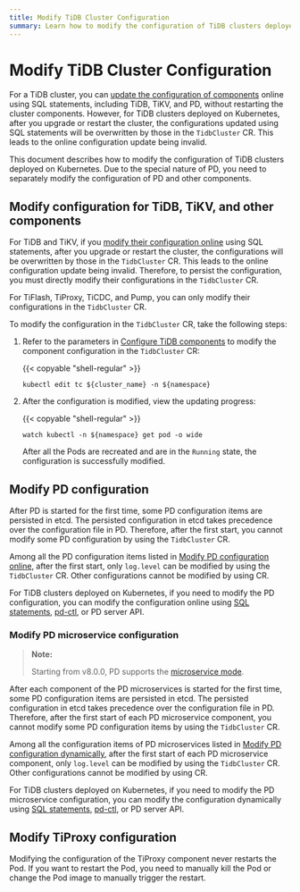 ```yaml
---
title: Modify TiDB Cluster Configuration
summary: Learn how to modify the configuration of TiDB clusters deployed on Kubernetes.
---
```


# Modify TiDB Cluster Configuration

For a TiDB cluster, you can [update the configuration of components](https://docs.pingcap.com/tidb/stable/dynamic-config/) online using SQL statements, including TiDB, TiKV, and PD, without restarting the cluster components. However, for TiDB clusters deployed on Kubernetes, after you upgrade or restart the cluster, the configurations updated using SQL statements will be overwritten by those in the `TidbCluster` CR. This leads to the online configuration update being invalid.

This document describes how to modify the configuration of TiDB clusters deployed on Kubernetes. Due to the special nature of PD, you need to separately modify the configuration of PD and other components.

## Modify configuration for TiDB, TiKV, and other components

For TiDB and TiKV, if you [modify their configuration online](https://docs.pingcap.com/tidb/stable/dynamic-config/) using SQL statements, after you upgrade or restart the cluster, the configurations will be overwritten by those in the `TidbCluster` CR. This leads to the online configuration update being invalid. Therefore, to persist the configuration, you must directly modify their configurations in the `TidbCluster` CR.

For TiFlash, TiProxy, TiCDC, and Pump, you can only modify their configurations in the `TidbCluster` CR.

To modify the configuration in the `TidbCluster` CR, take the following steps:

1. Refer to the parameters in [Configure TiDB components](configure-a-tidb-cluster.md#configure-tidb-components) to modify the component configuration in the `TidbCluster` CR:

    {{< copyable "shell-regular" >}}

    ```shell
    kubectl edit tc ${cluster_name} -n ${namespace}
    ```

2. After the configuration is modified, view the updating progress:

    {{< copyable "shell-regular" >}}

    ```shell
    watch kubectl -n ${namespace} get pod -o wide
    ```

    After all the Pods are recreated and are in the `Running` state, the configuration is successfully modified.

## Modify PD configuration

After PD is started for the first time, some PD configuration items are persisted in etcd. The persisted configuration in etcd takes precedence over the configuration file in PD. Therefore, after the first start, you cannot modify some PD configuration by using the `TidbCluster` CR.

Among all the PD configuration items listed in [Modify PD configuration online](https://docs.pingcap.com/tidb/stable/dynamic-config/#modify-pd-configuration-online), after the first start, only `log.level` can be modified by using the `TidbCluster` CR. Other configurations cannot be modified by using CR.

For TiDB clusters deployed on Kubernetes, if you need to modify the PD configuration, you can modify the configuration online using [SQL statements](https://docs.pingcap.com/tidb/stable/dynamic-config/#modify-pd-configuration-online), [pd-ctl](https://docs.pingcap.com/tidb/stable/pd-control#config-show--set-option-value--placement-rules), or PD server API.

### Modify PD microservice configuration

> **Note:**
>
> Starting from v8.0.0, PD supports the [microservice mode](pd-microservices.md).

After each component of the PD microservices is started for the first time, some PD configuration items are persisted in etcd. The persisted configuration in etcd takes precedence over the configuration file in PD. Therefore, after the first start of each PD microservice component, you cannot modify some PD configuration items by using the `TidbCluster` CR.

Among all the configuration items of PD microservices listed in [Modify PD configuration dynamically](https://docs.pingcap.com/tidb/stable/dynamic-config/#modify-pd-configuration-online), after the first start of each PD microservice component, only `log.level` can be modified by using the `TidbCluster` CR. Other configurations cannot be modified by using CR.

For TiDB clusters deployed on Kubernetes, if you need to modify the PD microservice configuration, you can modify the configuration dynamically using [SQL statements](https://docs.pingcap.com/tidb/stable/dynamic-config/#modify-pd-configuration-dynamically), [pd-ctl](https://docs.pingcap.com/tidb/stable/pd-control#config-show--set-option-value--placement-rules), or PD server API.
## Modify TiProxy configuration

Modifying the configuration of the TiProxy component never restarts the Pod. If you want to restart the Pod, you need to manually kill the Pod or change the Pod image to manually trigger the restart.

